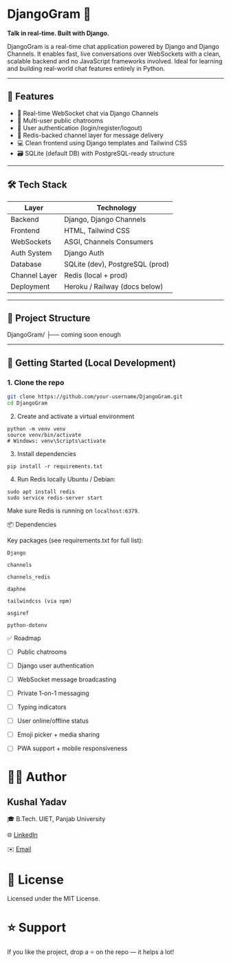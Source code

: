 # DjangoGram 💬

**Talk in real-time. Built with Django.**

DjangoGram is a real-time chat application powered by Django and Django Channels. It enables fast, live conversations over WebSockets with a clean, scalable backend and no JavaScript frameworks involved. Ideal for learning and building real-world chat features entirely in Python.

---

## 🚀 Features

- 🔌 Real-time WebSocket chat via Django Channels
- 👥 Multi-user public chatrooms
- 🔐 User authentication (login/register/logout)
- 🧠 Redis-backed channel layer for message delivery
- 💻 Clean frontend using Django templates and Tailwind CSS
- 🗃️ SQLite (default DB) with PostgreSQL-ready structure

---

## 🛠️ Tech Stack

| Layer        | Technology                   |
|--------------|------------------------------|
| Backend      | Django, Django Channels       |
| Frontend     | HTML, Tailwind CSS            |
| WebSockets   | ASGI, Channels Consumers      |
| Auth System  | Django Auth                   |
| Database     | SQLite (dev), PostgreSQL (prod) |
| Channel Layer| Redis (local + prod)          |
| Deployment   | Heroku / Railway (docs below) |

---

## 📁 Project Structure
DjangoGram/
├── coming soon enough

---

## 🧪 Getting Started (Local Development)

### 1. Clone the repo

```bash
git clone https://github.com/your-username/DjangoGram.git
cd DjangoGram
```
2. Create and activate a virtual environment
```
python -m venv venv
source venv/bin/activate
# Windows: venv\Scripts\activate
```
3. Install dependencies
```
pip install -r requirements.txt
```
4.  Run Redis locally
Ubuntu / Debian:
```
sudo apt install redis
sudo service redis-server start
```
Make sure Redis is running on `localhost:6379`.

📦 Dependencies

Key packages (see requirements.txt for full list):

    Django

    channels

    channels_redis

    daphne

    tailwindcss (via npm)

    asgiref

    python-dotenv 

✅ Roadmap

- [ ] Public chatrooms

- [ ] Django user authentication

- [ ] WebSocket message broadcasting

- [ ] Private 1-on-1 messaging

- [ ] Typing indicators

- [ ] User online/offline status

- [ ] Emoji picker + media sharing

- [ ] PWA support + mobile responsiveness

# 👨‍💻 Author

## Kushal Yadav
🎓 B.Tech. UIET, Panjab University

🌐 [LinkedIn](https://www.linkedin.com/in/kushal-yadav-799310318/)

✉️ [Email](net.kushalyadav@gmail.com)

# 📜 License
Licensed under the MIT License.

# ⭐ Support
If you like the project, drop a ⭐ on the repo — it helps a lot!
